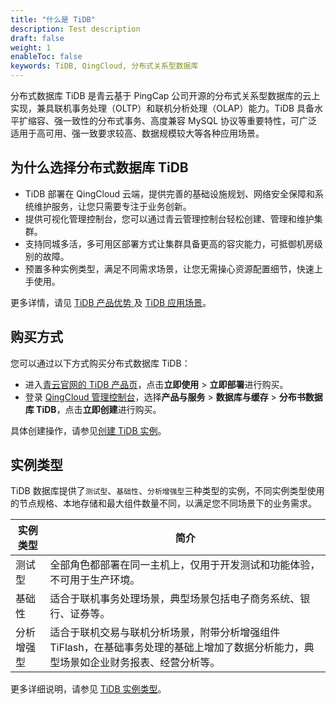 ```yaml
---
title: "什么是 TiDB"
description: Test description
draft: false
weight: 1
enableToc: false
keywords: TiDB, QingCloud, 分布式关系型数据库
---
```


分布式数据库 TiDB 是青云基于 PingCap 公司开源的分布式关系型数据库的云上实现，兼具联机事务处理（OLTP）和联机分析处理（OLAP）能力。TiDB 具备水平扩缩容、强一致性的分布式事务、高度兼容 MySQL 协议等重要特性，可广泛适用于高可用、强一致要求较高、数据规模较大等各种应用场景。

## 为什么选择分布式数据库 TiDB

- TiDB 部署在 QingCloud 云端，提供完善的基础设施规划、网络安全保障和系统维护服务，让您只需要专注于业务创新。
- 提供可视化管理控制台，您可以通过青云管理控制台轻松创建、管理和维护集群。
- 支持同城多活，多可用区部署方式让集群具备更高的容灾能力，可抵御机房级别的故障。
- 预置多种实例类型，满足不同需求场景，让您无需操心资源配置细节，快速上手使用。

更多详情，请见 [TiDB 产品优势 ](../advantage/) 及 [TiDB 应用场景](../aply_scenarios//)。

## 购买方式

您可以通过以下方式购买分布式数据库 TiDB：

- 进入[青云官网的 TiDB 产品页](https://www.qingcloud.com/products/tidb/)，点击**立即使用** > **立即部署**进行购买。
- 登录 [QingCloud 管理控制台](https://console.qingcloud.com/login)，选择**产品与服务** > **数据库与缓存** > **分布书数据库 TiDB**，点击**立即创建**进行购买。

具体创建操作，请参见[创建 TiDB 实例](../../quickstart/create_tidb/)。

## 实例类型

TiDB 数据库提供了`测试型`、`基础性`、`分析增强型`三种类型的实例，不同实例类型使用的节点规格、本地存储和最大组件数量不同，以满足您不同场景下的业务需求。

| 实例类型   | 简介                                                         |
| ---------- | ------------------------------------------------------------ |
| 测试型     | 全部角色都部署在同一主机上，仅用于开发测试和功能体验，不可用于生产环境。 |
| 基础性     | 适合于联机事务处理场景，典型场景包括电子商务系统、银行、证券等。 |
| 分析增强型 | 适合于联机交易与联机分析场景，附带分析增强组件 TiFlash，在基础事务处理的基础上增加了数据分析能力，典型场景如企业财务报表、经营分析等。 |

更多详细说明，请参见 [TiDB 实例类型](../instance_type/)。



